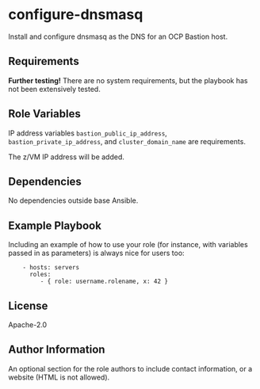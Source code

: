 configure-dnsmasq
=================

Install and configure dnsmasq as the DNS for an OCP Bastion host.

Requirements
------------

**Further testing!** There are no system requirements, but the playbook has not been extensively tested.

Role Variables
--------------

IP address variables `bastion_public_ip_address`, `bastion_private_ip_address`, and `cluster_domain_name` are requirements.

The z/VM IP address will be added.

Dependencies
------------

No dependencies outside base Ansible.

Example Playbook
----------------

Including an example of how to use your role (for instance, with variables passed in as parameters) is always nice for users too:
```
    - hosts: servers
      roles:
         - { role: username.rolename, x: 42 }
```
License
-------

Apache-2.0

Author Information
------------------

An optional section for the role authors to include contact information, or a website (HTML is not allowed).
